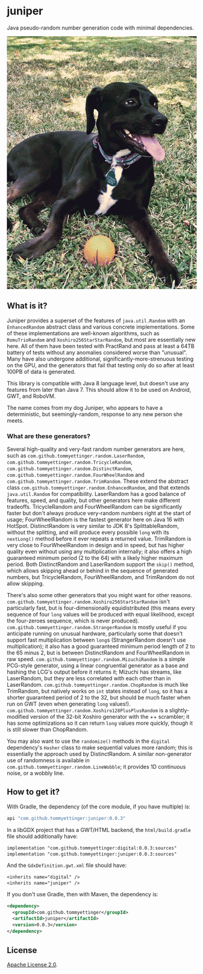 # juniper
Java pseudo-random number generation code with minimal dependencies.

![Juniper the Dog](docs/Juniper_Dog.png)

## What is it?

Juniper provides a superset of the features of `java.util.Random` with an
`EnhancedRandom` abstract class and various concrete implementations. Some of
these implementations are well-known algorithms, such as `RomuTrioRandom` and
`Xoshiro256StarStarRandom`, but most are essentially new here. All of them
have been tested with PractRand and pass at least a 64TB battery of tests
without any anomalies considered worse than "unusual". Many have also undergone
additional, significantly-more-strenuous testing on the GPU, and the generators
that fail that testing only do so after at least 100PB of data is generated.

This library is compatible with Java 8 language level, but doesn't use any
features from later than Java 7. This should allow it to be used on Android,
GWT, and RoboVM.

The name comes from my dog Juniper, who appears to have a deterministic, but
seemingly-random, response to any new person she meets.

### What are these generators?

Several high-quality and very-fast random number generators are here, such as `com.github.tommyettinger.random.LaserRandom`,
`com.github.tommyettinger.random.TricycleRandom`, `com.github.tommyettinger.random.DistinctRandom`,
`com.github.tommyettinger.random.FourWheelRandom` and `com.github.tommyettinger.random.TrimRandom`. These extend
the abstract class `com.github.tommyettinger.random.EnhancedRandom`, and that extends `java.util.Random` for
compatibility. LaserRandom has a good balance of features, speed,
and quality, but other generators here make different tradeoffs. TricycleRandom and FourWheelRandom can be significantly faster
but don't always produce very-random numbers right at the start of usage; FourWheelRandom is the fastest generator here on Java 16
with HotSpot. DistinctRandom is very similar to JDK 8's SplittableRandom, without the splitting, and will produce every possible
`long` with its `nextLong()` method before it ever repeats a returned value. TrimRandom is very close to FourWheelRandom
in design and in speed, but has higher quality even without using any multiplication internally; it also offers a high
guaranteed minimum period (2 to the 64) with a likely higher maximum period. Both DistinctRandom and
LaserRandom support the `skip()` method, which allows skipping ahead or behind in the sequence of generated numbers, but
TricycleRandom, FourWheelRandom, and TrimRandom do not allow skipping.

There's also some other generators that you might want for other reasons.
`com.github.tommyettinger.random.Xoshiro256StarStarRandom` isn't particularly fast, but is four-dimensionally equidistributed
(this means every sequence of four `long` values will be produced with equal likelihood, except the four-zeroes sequence, which is
never produced). `com.github.tommyettinger.random.StrangerRandom` is mostly useful if you anticipate running on unusual
hardware, particularly some that doesn't support fast multiplication between `long`s (StrangerRandom doesn't use multiplication);
it also has a good guaranteed minimum period length of 2 to the 65 minus 2, but is between DistinctRandom and FourWheelRandom in
raw speed. `com.github.tommyettinger.random.MizuchiRandom` is a simple PCG-style generator, using a linear congruential generator
as a base and hashing the LCG's output before it returns it; Mizuchi has streams, like LaserRandom, but they are less correlated
with each other than in LaserRandom. `com.github.tommyettinger.random.ChopRandom` is much like TrimRandom, but natively
works on `int` states instead of `long`, so it has a shorter guaranteed period of 2 to the 32, but should be much faster
when run on GWT (even when generating `long` values!). `com.github.tommyettinger.random.Xoshiro128PlusPlusRandom` is a slightly-modified
version of the 32-bit Xoshiro generator with the ++ scrambler; it has some optimizations so it can return `long` values more quickly, though
it is still slower than ChopRandom.

You may also want to use the `randomize()` methods in the `digital` dependency's `Hasher` class to make sequential
values more random; this is essentially the approach used by DistinctRandom. A similar non-generator use of randomness
is available in `com.github.tommyettinger.random.LineWobble`; it provides 1D continuous noise, or a wobbly line.

## How to get it?

With Gradle, the dependency (of the core module, if you have multiple) is:

```groovy
api "com.github.tommyettinger:juniper:0.0.3"
```

In a libGDX project that has a GWT/HTML backend, the `html/build.gradle` file
should additionally have:

```
implementation "com.github.tommyettinger:digital:0.0.3:sources"
implementation "com.github.tommyettinger:juniper:0.0.3:sources"
```

And the `GdxDefinition.gwt.xml` file should have:

```
<inherits name="digital" />
<inherits name="juniper" />
```

If you don't use Gradle, then with Maven, the dependency is:

```xml
<dependency>
  <groupId>com.github.tommyettinger</groupId>
  <artifactId>juniper</artifactId>
  <version>0.0.3</version>
</dependency>
```

## License

[Apache License 2.0](LICENSE).
